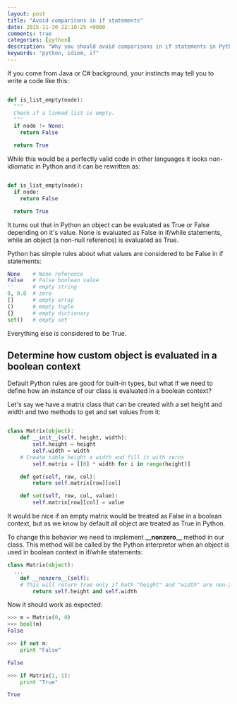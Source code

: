 ```yaml
---
layout: post
title: "Avoid comparisons in if statements"
date: 2015-11-30 22:10:25 +0000
comments: true
categories: [python]
description: "Why you should avoid comparisons in if statements in Python"
keywords: "python, idiom, if"
---
```



If you come from Java or C# background, your instincts may tell you to write a code like this:

```python

def is_list_empty(node):
  """
  Check if a linked list is empty.
  """
  if node != None:
    return False

  return True

```
<!--more-->

While this would be a perfectly valid code in other languages it looks non-idiomatic in Python and it can be rewritten as:

```python

def is_list_empty(node):
  if node:
    return False

  return True

```

It turns out that in Python an object can be evaluated as True or False depending on it's value. None is evaluated as False in if/while statements, while an object (a non-null reference) is evaluated as True.

Python has simple rules about what values are considered to be False in if statements:

```python
None    # None reference
False   # False boolean value
''      # empty string
0, 0.0  # zero
[]      # empty array
()      # empty tuple
{}      # empty dictionary
set()   # empty set

```

Everything else is considered to be True.


## Determine how custom object is evaluated in a boolean context

Default Python rules are good for built-in types, but what if we need to define how an instance of our class is evaluated in a boolean context?

Let's say we have a matrix class that can be created with a set height and width and two methods to get and set values from it:

```python

class Matrix(object):
	def __init__(self, height, width):
		self.height = height
		self.width = width
    # Create table height x width and fill it with zeros
		self.matrix = [[0] * width for i in range(height)]

	def get(self, row, col):
		return self.matrix[row][col]

	def set(self, row, col, value):
		self.matrix[row][col] = value
```

It would be nice if an empty matrix would be treated as False in a boolean context, but as we know by default all object are treated as True in Python.

To change this behavior we need to implement **\_\_nonzero\_\_** method in our class. This method will be called by the Python interpretor when an object is used in boolean context in if/while statements:

```python
class Matrix(object):
  ...
	def __nonzero__(self):
    # This will return True only if both "height" and "width" are non-zero
		return self.height and self.width
```

Now it should work as expected:

```python
>>> m = Matrix(0, 0)
>>> bool(m)
False

>>> if not m:
	print "False"

False

>>> if Matrix(1, 1):
	print "True"

True

```

